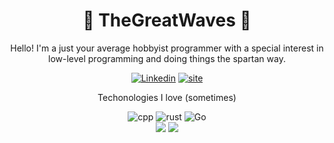 <h1 align='center'>
 🌊 TheGreatWaves 🌊
</h1>

<p align='center'>Hello! I'm a just your average hobbyist programmer with a special interest in low-level programming and doing things the spartan way.</p>

<p align='center'>
  <a href="https://www.linkedin.com/in/ochawin-apichattakul-0a5539309/" target="blank"><img src="https://img.shields.io/badge/LinkedIn-0077B5?style=for-the-badge&logo=linkedin&logoColor=white" alt="Linkedin"/></a>
  <a href="https://thegreatwaves.github.io/" target="blank"><img src="https://img.shields.io/badge/Portfolio-FF5722?style=for-the-badge&logo=todoist&logoColor=white" alt="site"/></a>
</p>

<p align='center'>Techonologies I love (sometimes)</p>

<p align='center'>
  <img src="https://img.shields.io/badge/c++-%2300599C.svg?style=for-the-badge&logo=c%2B%2B&logoColor=white" alt="cpp"/>
  <img src="https://img.shields.io/badge/rust-%23000000.svg?style=for-the-badge&logo=rust&logoColor=white" alt="rust"/>
  <img src="https://img.shields.io/badge/go-%2300ADD8.svg?style=for-the-badge&logo=go&logoColor=white" alt="Go"/>
<br>
  <img src="https://img.shields.io/badge/docker-%230db7ed.svg?style=for-the-badge&logo=docker&logoColor=white alt="Docker"/>
  <img src="https://img.shields.io/badge/Hugo-black.svg?style=for-the-badge&logo=Hugo alt="Hugo"/>
</p>

